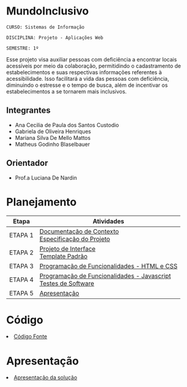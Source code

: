 # MundoInclusivo

`CURSO: Sistemas de Informação`

`DISCIPLINA: Projeto - Aplicações Web`

`SEMESTRE: 1º`

Esse projeto visa auxiliar pessoas com deficiência a encontrar locais acessíveis por meio da colaboração, permitidindo o cadastramento de estabelecimentos e suas respectivas informações referentes à acessibilidade. Isso facilitará a vida das pessoas com deficiência, diminuindo o estresse e o tempo de busca, além de incentivar os estabelecimentos a se tornarem mais inclusivos.

## Integrantes

* Ana Cecilia de Paula dos Santos Custodio
* Gabriela de Oliveira Henriques
* Mariana Silva De Mello Mattos
* Matheus Godinho Blaselbauer
  
## Orientador

* Prof.a Luciana De Nardin

# Planejamento

| Etapa         | Atividades |
|  :----:   | ----------- |
| ETAPA 1         |[Documentação de Contexto](docs/context.md) <br> [Especificação do Projeto](docs/especification.md) |
| ETAPA 2         |[Projeto de Interface](docs/interface.md) <br> [Template Padrão](docs/template.md) |
| ETAPA 3         |[Programação de Funcionalidades - HTML e CSS](docs/development.md) |
| ETAPA 4        |[Programação de Funcionalidades - Javascript](docs/development.md) <br> [Testes de Software ](docs/tests.md) |
| ETAPA 5         | [Apresentação](presentation/README.md) |

# Código

<li><a href="src/README.md"> Código Fonte</a></li>

# Apresentação

<li><a href="presentation/README.md"> Apresentação da solução</a></li>
